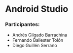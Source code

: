 # Android Studio
### Participantes:
  - Andrés Gilgado Barrachina
  - Fernando Ballester Tolón
  - Diego Guillén Serrano
